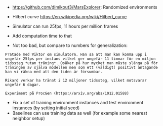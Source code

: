 - https://github.com/dimikout3/MarsExplorer:
  Randomized environments 

- Hilbert curve
  https://en.wikipedia.org/wiki/Hilbert_curve

- Simulator can run 25fps, 11 hours per million frames
- Add computation time to that
- Not too bad, but compare to numbers for generalization:

```
Pratade med Viktor om simulatorn. Han sa att man kan komma upp i ungefär 25fps per instans vilket ger ungefär 11 timmar för en miljon tidssteg *utan träning*. Osäker på hur mycket man måste slänga på för träningen av själva modellen men som ett (väldigt) positivt antagande kan vi räkna med att den tiden är försumbar.

Rikard verkar ha tränat i 12 miljoner tidssteg, vilket motsvarar ungefär 6 dagar.

Experiment på ProcGen (https://arxiv.org/abs/1912.01588) 
```

- Fix a set of training environment instances and test environment instances (by setting initial seed)
- Baselines can use training data as well (for example some nearest neighbor setup)